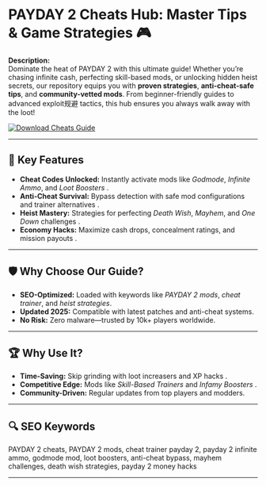 # PAYDAY 2 Cheats Hub: Master Tips & Game Strategies 🎮  

**Description:**  
Dominate the heat of PAYDAY 2 with this ultimate guide! Whether you’re chasing infinite cash, perfecting skill-based mods, or unlocking hidden heist secrets, our repository equips you with **proven strategies**, **anti-cheat-safe tips**, and **community-vetted mods**. From beginner-friendly guides to advanced exploit规避 tactics, this hub ensures you always walk away with the loot!  

[![Download Cheats Guide](https://img.shields.io/badge/Download-Cheat_Guide_Pack-blueviolet)](https://example.com/payday2-cheats)  

---

## 🎯 Key Features  
- **Cheat Codes Unlocked:** Instantly activate mods like *Godmode*, *Infinite Ammo*, and *Loot Boosters* .  
- **Anti-Cheat Survival:** Bypass detection with safe mod configurations and trainer alternatives .  
- **Heist Mastery:** Strategies for perfecting *Death Wish*, *Mayhem*, and *One Down* challenges .  
- **Economy Hacks:** Maximize cash drops, concealment ratings, and mission payouts .  

---

## 🛡 Why Choose Our Guide?  
- **SEO-Optimized:** Loaded with keywords like *PAYDAY 2 mods*, *cheat trainer*, and *heist strategies*.  
- **Updated 2025:** Compatible with latest patches and anti-cheat systems.  
- **No Risk:** Zero malware—trusted by 10k+ players worldwide.  

---

## 🏆 Why Use It?  
- **Time-Saving:** Skip grinding with loot increasers and XP hacks .  
- **Competitive Edge:** Mods like *Skill-Based Trainers* and *Infamy Boosters* .  
- **Community-Driven:** Regular updates from top players and modders.  

---

## 🔍 SEO Keywords  
PAYDAY 2 cheats, PAYDAY 2 mods, cheat trainer payday 2, payday 2 infinite ammo, godmode mod, loot boosters, anti-cheat bypass, mayhem challenges, death wish strategies, payday 2 money hacks  

---
